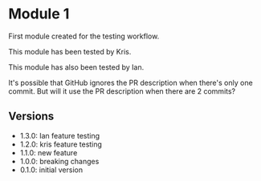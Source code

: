 # Module 1

First module created for the testing workflow.

This module has been tested by Kris.

This module has also been tested by Ian.

It's possible that GitHub ignores the PR description when there's only one commit. But will it use the PR description when there are 2 commits?

## Versions

- 1.3.0: Ian feature testing
- 1.2.0: kris feature testing
- 1.1.0: new feature
- 1.0.0: breaking changes
- 0.1.0: initial version

